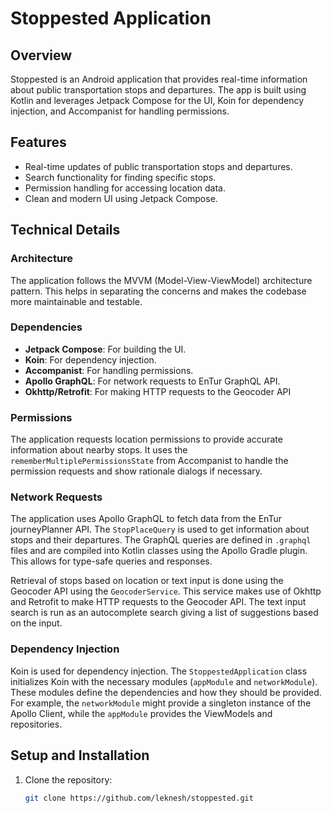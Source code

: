 # Stoppested Application

## Overview

Stoppested is an Android application that provides real-time information about public transportation stops and departures. The app is built using Kotlin and leverages Jetpack Compose for the UI, Koin for dependency injection, and Accompanist for handling permissions.

## Features

- Real-time updates of public transportation stops and departures.
- Search functionality for finding specific stops.
- Permission handling for accessing location data.
- Clean and modern UI using Jetpack Compose.

## Technical Details

### Architecture

The application follows the MVVM (Model-View-ViewModel) architecture pattern. This helps in separating the concerns and makes the codebase more maintainable and testable.

### Dependencies

- **Jetpack Compose**: For building the UI.
- **Koin**: For dependency injection.
- **Accompanist**: For handling permissions.
- **Apollo GraphQL**: For network requests to EnTur GraphQL API.
- **Okhttp/Retrofit**: For making HTTP requests to the Geocoder API

### Permissions

The application requests location permissions to provide accurate information about nearby stops. It uses the `rememberMultiplePermissionsState` from Accompanist to handle the permission requests and show rationale dialogs if necessary.

### Network Requests

The application uses Apollo GraphQL to fetch data from the EnTur journeyPlanner API. The `StopPlaceQuery` is used to get information about stops and their departures. The GraphQL queries are defined in `.graphql` files and are compiled into Kotlin classes using the Apollo Gradle plugin. This allows for type-safe queries and responses.

Retrieval of stops based on location or text input is done using the Geocoder API using the `GeocoderService`. This service makes use of Okhttp and Retrofit to make HTTP requests to the Geocoder API. The text input search is run as an autocomplete search giving a list of suggestions based on the input.

### Dependency Injection

Koin is used for dependency injection. The `StoppestedApplication` class initializes Koin with the necessary modules (`appModule` and `networkModule`). These modules define the dependencies and how they should be provided. For example, the `networkModule` might provide a singleton instance of the Apollo Client, while the `appModule` provides the ViewModels and repositories.

## Setup and Installation

1. Clone the repository:
   ```sh
   git clone https://github.com/leknesh/stoppested.git